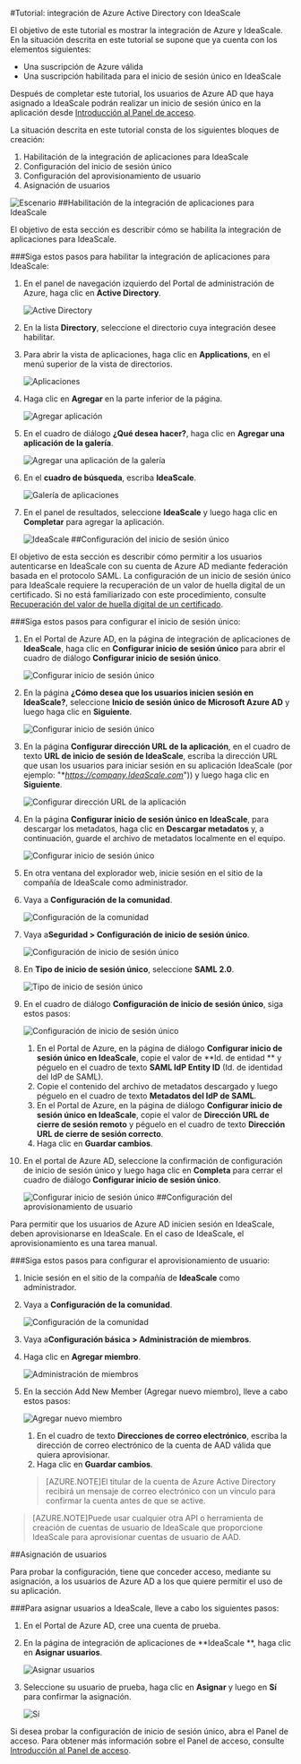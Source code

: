 <properties 
    pageTitle="Tutorial: integración de Azure Active Directory con IdeaScale | Microsoft Azure" 
    description="Aprenda a usar IdeaScale con Azure Active Directory para habilitar el inicio de sesión único, el aprovisionamiento automático, etc." 
    services="active-directory" 
    authors="jeevansd"  
    documentationCenter="na" 
    manager="stevenpo"/>
<tags 
    ms.service="active-directory" 
    ms.devlang="na" 
    ms.topic="article" 
    ms.tgt_pltfrm="na" 
    ms.workload="identity" 
    ms.date="01/14/2016" 
    ms.author="jeedes" />

#Tutorial: integración de Azure Active Directory con IdeaScale
  
El objetivo de este tutorial es mostrar la integración de Azure y IdeaScale. En la situación descrita en este tutorial se supone que ya cuenta con los elementos siguientes:

-   Una suscripción de Azure válida
-   Una suscripción habilitada para el inicio de sesión único en IdeaScale
  
Después de completar este tutorial, los usuarios de Azure AD que haya asignado a IdeaScale podrán realizar un inicio de sesión único en la aplicación desde [Introducción al Panel de acceso](active-directory-saas-access-panel-introduction.md).
  
La situación descrita en este tutorial consta de los siguientes bloques de creación:

1.  Habilitación de la integración de aplicaciones para IdeaScale
2.  Configuración del inicio de sesión único
3.  Configuración del aprovisionamiento de usuario
4.  Asignación de usuarios

![Escenario](./media/active-directory-saas-ideascale-tutorial/IC790838.png "Escenario")
##Habilitación de la integración de aplicaciones para IdeaScale
  
El objetivo de esta sección es describir cómo se habilita la integración de aplicaciones para IdeaScale.

###Siga estos pasos para habilitar la integración de aplicaciones para IdeaScale:

1.  En el panel de navegación izquierdo del Portal de administración de Azure, haga clic en **Active Directory**.

    ![Active Directory](./media/active-directory-saas-ideascale-tutorial/IC700993.png "Active Directory")

2.  En la lista **Directory**, seleccione el directorio cuya integración desee habilitar.

3.  Para abrir la vista de aplicaciones, haga clic en **Applications**, en el menú superior de la vista de directorios.

    ![Aplicaciones](./media/active-directory-saas-ideascale-tutorial/IC700994.png "Aplicaciones")

4.  Haga clic en **Agregar** en la parte inferior de la página.

    ![Agregar aplicación](./media/active-directory-saas-ideascale-tutorial/IC749321.png "Agregar aplicación")

5.  En el cuadro de diálogo **¿Qué desea hacer?**, haga clic en **Agregar una aplicación de la galería**.

    ![Agregar una aplicación de la galería](./media/active-directory-saas-ideascale-tutorial/IC749322.png "Agregar una aplicación de la galería")

6.  En el **cuadro de búsqueda**, escriba **IdeaScale**.

    ![Galería de aplicaciones](./media/active-directory-saas-ideascale-tutorial/IC790841.png "Galería de aplicaciones")

7.  En el panel de resultados, seleccione **IdeaScale** y luego haga clic en **Completar** para agregar la aplicación.

    ![IdeaScale](./media/active-directory-saas-ideascale-tutorial/IC790842.png "IdeaScale")
##Configuración del inicio de sesión único
  
El objetivo de esta sección es describir cómo permitir a los usuarios autenticarse en IdeaScale con su cuenta de Azure AD mediante federación basada en el protocolo SAML. La configuración de un inicio de sesión único para IdeaScale requiere la recuperación de un valor de huella digital de un certificado. Si no está familiarizado con este procedimiento, consulte [Recuperación del valor de huella digital de un certificado](http://youtu.be/YKQF266SAxI).

###Siga estos pasos para configurar el inicio de sesión único:

1.  En el Portal de Azure AD, en la página de integración de aplicaciones de **IdeaScale**, haga clic en **Configurar inicio de sesión único** para abrir el cuadro de diálogo **Configurar inicio de sesión único**.

    ![Configurar inicio de sesión único](./media/active-directory-saas-ideascale-tutorial/IC790843.png "Configurar inicio de sesión único")

2.  En la página **¿Cómo desea que los usuarios inicien sesión en IdeaScale?**, seleccione **Inicio de sesión único de Microsoft Azure AD** y luego haga clic en **Siguiente**.

    ![Configurar inicio de sesión único](./media/active-directory-saas-ideascale-tutorial/IC790844.png "Configurar inicio de sesión único")

3.  En la página **Configurar dirección URL de la aplicación**, en el cuadro de texto **URL de inicio de sesión de IdeaScale**, escriba la dirección URL que usan los usuarios para iniciar sesión en su aplicación IdeaScale (por ejemplo: "**https://company.IdeaScale.com*")) y luego haga clic en **Siguiente**.

    ![Configurar dirección URL de la aplicación](./media/active-directory-saas-ideascale-tutorial/IC790845.png "Configurar dirección URL de la aplicación")

4.  En la página **Configurar inicio de sesión único en IdeaScale**, para descargar los metadatos, haga clic en **Descargar metadatos** y, a continuación, guarde el archivo de metadatos localmente en el equipo.

    ![Configurar inicio de sesión único](./media/active-directory-saas-ideascale-tutorial/IC790846.png "Configurar inicio de sesión único")

5.  En otra ventana del explorador web, inicie sesión en el sitio de la compañía de IdeaScale como administrador.

6.  Vaya a **Configuración de la comunidad**.

    ![Configuración de la comunidad](./media/active-directory-saas-ideascale-tutorial/IC790847.png "Configuración de la comunidad")

7.  Vaya a**Seguridad > Configuración de inicio de sesión único**.

    ![Configuración de inicio de sesión único](./media/active-directory-saas-ideascale-tutorial/IC790848.png "Configuración de inicio de sesión único")

8.  En **Tipo de inicio de sesión único**, seleccione **SAML 2.0**.

    ![Tipo de inicio de sesión único](./media/active-directory-saas-ideascale-tutorial/IC790849.png "Tipo de inicio de sesión único")

9.  En el cuadro de diálogo **Configuración de inicio de sesión único**, siga estos pasos:

    ![Configuración de inicio de sesión único](./media/active-directory-saas-ideascale-tutorial/IC790850.png "Configuración de inicio de sesión único")

    1.  En el Portal de Azure, en la página de diálogo **Configurar inicio de sesión único en IdeaScale**, copie el valor de **Id. de entidad ** y péguelo en el cuadro de texto **SAML IdP Entity ID** (Id. de identidad del IdP de SAML).
    2.  Copie el contenido del archivo de metadatos descargado y luego péguelo en el cuadro de texto **Metadatos del IdP de SAML**.
    3.  En el Portal de Azure, en la página de diálogo **Configurar inicio de sesión único en IdeaScale**, copie el valor de **Dirección URL de cierre de sesión remoto** y péguelo en el cuadro de texto **Dirección URL de cierre de sesión correcto**.
    4.  Haga clic en **Guardar cambios**.

10. En el portal de Azure AD, seleccione la confirmación de configuración de inicio de sesión único y luego haga clic en **Completa** para cerrar el cuadro de diálogo **Configurar inicio de sesión único**.

    ![Configurar inicio de sesión único](./media/active-directory-saas-ideascale-tutorial/IC790851.png "Configurar inicio de sesión único")
##Configuración del aprovisionamiento de usuario
  
Para permitir que los usuarios de Azure AD inicien sesión en IdeaScale, deben aprovisionarse en IdeaScale. En el caso de IdeaScale, el aprovisionamiento es una tarea manual.

###Siga estos pasos para configurar el aprovisionamiento de usuario:

1.  Inicie sesión en el sitio de la compañía de **IdeaScale** como administrador.

2.  Vaya a **Configuración de la comunidad**.

    ![Configuración de la comunidad](./media/active-directory-saas-ideascale-tutorial/IC790847.png "Configuración de la comunidad")

3.  Vaya a**Configuración básica > Administración de miembros**.

4.  Haga clic en **Agregar miembro**.

    ![Administración de miembros](./media/active-directory-saas-ideascale-tutorial/IC790852.png "Administración de miembros")

5.  En la sección Add New Member (Agregar nuevo miembro), lleve a cabo estos pasos:

    ![Agregar nuevo miembro](./media/active-directory-saas-ideascale-tutorial/IC790853.png "Agregar nuevo miembro")

    1.  En el cuadro de texto **Direcciones de correo electrónico**, escriba la dirección de correo electrónico de la cuenta de AAD válida que quiera aprovisionar.
    2.  Haga clic en **Guardar cambios**.

    >[AZURE.NOTE]El titular de la cuenta de Azure Active Directory recibirá un mensaje de correo electrónico con un vínculo para confirmar la cuenta antes de que se active.

>[AZURE.NOTE]Puede usar cualquier otra API o herramienta de creación de cuentas de usuario de IdeaScale que proporcione IdeaScale para aprovisionar cuentas de usuario de AAD.

##Asignación de usuarios
  
Para probar la configuración, tiene que conceder acceso, mediante su asignación, a los usuarios de Azure AD a los que quiere permitir el uso de su aplicación.

###Para asignar usuarios a IdeaScale, lleve a cabo los siguientes pasos:

1.  En el Portal de Azure AD, cree una cuenta de prueba.

2.  En la página de integración de aplicaciones de **IdeaScale **, haga clic en **Asignar usuarios**.

    ![Asignar usuarios](./media/active-directory-saas-ideascale-tutorial/IC790854.png "Asignar usuarios")

3.  Seleccione su usuario de prueba, haga clic en **Asignar** y luego en **Sí** para confirmar la asignación.

    ![Sí](./media/active-directory-saas-ideascale-tutorial/IC767830.png "Sí")
  
Si desea probar la configuración de inicio de sesión único, abra el Panel de acceso. Para obtener más información sobre el Panel de acceso, consulte [Introducción al Panel de acceso](active-directory-saas-access-panel-introduction.md).

<!---HONumber=AcomDC_0121_2016-->